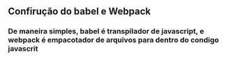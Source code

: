 ## Confirução do babel e Webpack

### De maneira simples, babel é transpilador de javascript, e webpack é empacotador de arquivos para dentro do condigo javascrit